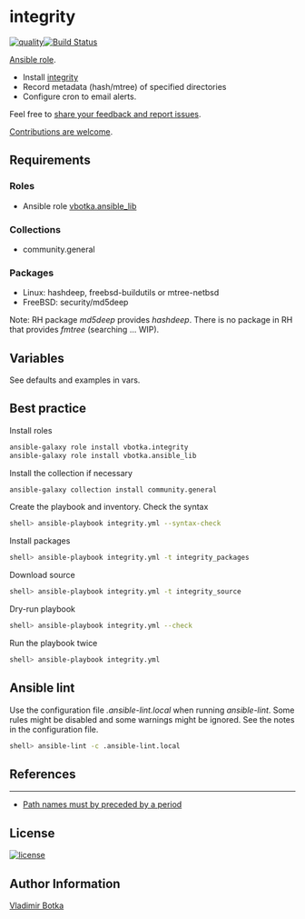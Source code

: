 # integrity

[![quality](https://img.shields.io/ansible/quality/27910)](https://galaxy.ansible.com/vbotka/integrity)[![Build Status](https://app.travis-ci.com/vbotka/ansible-integrity.svg?branch=master)](https://app.travis-ci.com/vbotka/ansible-integrity)

[Ansible role](https://galaxy.ansible.com/vbotka/integrity/).
- Install [integrity](https://github.com/vbotka/integrity)
- Record metadata (hash/mtree) of specified directories
- Configure cron to email alerts.

Feel free to [share your feedback and report issues](https://github.com/vbotka/ansible-integrity/issues).

[Contributions are welcome](https://github.com/firstcontributions/first-contributions).


## Requirements

### Roles

* Ansible role [vbotka.ansible_lib](https://galaxy.ansible.com/vbotka/ansible_lib)

### Collections

* community.general


### Packages

* Linux: hashdeep, freebsd-buildutils or mtree-netbsd
* FreeBSD: security/md5deep

Note: RH package *md5deep* provides *hashdeep*. There is no package in RH that provides *fmtree* (searching ... WIP).


## Variables

See defaults and examples in vars.


## Best practice

Install roles

```bash
ansible-galaxy role install vbotka.integrity
ansible-galaxy role install vbotka.ansible_lib
```

Install the collection if necessary

```bash
ansible-galaxy collection install community.general
```

Create the playbook and inventory. Check the syntax

```bash
shell> ansible-playbook integrity.yml --syntax-check
```

Install packages

```bash
shell> ansible-playbook integrity.yml -t integrity_packages
```

Download source

```bash
shell> ansible-playbook integrity.yml -t integrity_source
```

Dry-run playbook

```bash
shell> ansible-playbook integrity.yml --check
```

Run the playbook twice

```bash
shell> ansible-playbook integrity.yml
```


## Ansible lint

Use the configuration file *.ansible-lint.local* when running
*ansible-lint*. Some rules might be disabled and some warnings might
be ignored. See the notes in the configuration file.

```bash
shell> ansible-lint -c .ansible-lint.local
```


## References
-----------
- [Path names must by preceded by a period](http://unix.stackexchange.com/questions/316210/mtree8-use-of-o/316614)


## License

[![license](https://img.shields.io/badge/license-BSD-red.svg)](https://www.freebsd.org/doc/en/articles/bsdl-gpl/article.html)


## Author Information

[Vladimir Botka](https://botka.info)
